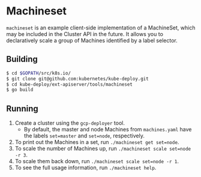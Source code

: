 # Machineset
`machineset` is an example client-side implementation of a MachineSet, which may
be included in the Cluster API in the future. It allows you to declaratively
scale a group of Machines identified by a label selector.

## Building

```bash
$ cd $GOPATH/src/k8s.io/
$ git clone git@github.com:kubernetes/kube-deploy.git
$ cd kube-deploy/ext-apiserver/tools/machineset
$ go build
```

## Running
1) Create a cluster using the `gcp-deployer` tool.
   - By default, the master and node Machines from `machines.yaml` have the
     labels `set=master` and `set=node`, respectively.
2) To print out the Machines in a set, run `./machineset get set=node`.
3) To scale the number of Machines up, run `./machineset scale set=node -r 3`.
4) To scale them back down, run `./machineset scale set=node -r 1`.
5) To see the full usage information, run `./machineset help`.
